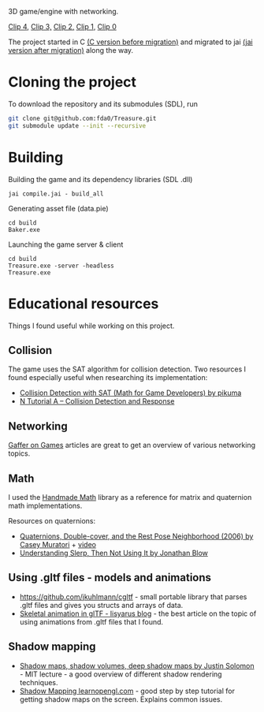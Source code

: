 3D game/engine with networking.

[Clip 4,](https://www.youtube.com/watch?v=VxGE_yR9gus)
[Clip 3,](https://www.youtube.com/watch?v=QV_7TaHOlao)
[Clip 2,](https://www.youtube.com/watch?v=tm6N5Fy2Jxs)
[Clip 1,](https://www.youtube.com/watch?v=567seD6WJco)
[Clip 0](https://www.youtube.com/watch?v=v2UXzL0xuF4)

The project started in C [(C version before migration)](https://github.com/fda0/Treasure/tree/f481e293cac2e9dfe7562ccf02a65b7db5f36fca/src) and migrated to jai [(jai version after migration)](https://github.com/fda0/Treasure/tree/c2429a78a422837ab6513f348323790700b9e3a0/jsrc) along the way.

# Cloning the project
To download the repository and its submodules (SDL), run
```bash
git clone git@github.com:fda0/Treasure.git
git submodule update --init --recursive
```


# Building
Building the game and its dependency libraries (SDL .dll)
```
jai compile.jai - build_all
```

Generating asset file (data.pie)
```
cd build
Baker.exe
```

Launching the game server & client
```
cd build
Treasure.exe -server -headless
Treasure.exe
```


# Educational resources
Things I found useful while working on this project.

## Collision
The game uses the SAT algorithm for collision detection.
Two resources I found especially useful when researching its implementation:
- [Collision Detection with SAT (Math for Game Developers) by pikuma](https://www.youtube.com/watch?v=-EsWKT7Doww)
- [N Tutorial A – Collision Detection and Response](https://www.metanetsoftware.com/2016/n-tutorial-a-collision-detection-and-response)

## Networking
[Gaffer on Games](https://gafferongames.com/categories/game-networking/) articles are great to get an overview of various networking topics.

## Math
I used the [Handmade Math](https://github.com/HandmadeMath/HandmadeMath) library as a reference for matrix and quaternion math implementations.

Resources on quaternions:
- [Quaternions, Double-cover, and the Rest Pose Neighborhood (2006) by Casey Muratori](https://caseymuratori.com/blog_0002) + [video](https://www.youtube.com/watch?v=vmAY5kP-tpU)
- [Understanding Slerp, Then Not Using It by Jonathan Blow](http://number-none.com/product/Understanding%20Slerp,%20Then%20Not%20Using%20It/)

## Using .gltf files - models and animations
- https://github.com/jkuhlmann/cgltf - small portable library that parses .gltf files and gives you structs and arrays of data.
- [Skeletal animation in glTF - lisyarus blog](https://lisyarus.github.io/blog/posts/gltf-animation.html) - the best article on the topic of using animations from .gltf files that I found.

## Shadow mapping
- [Shadow maps, shadow volumes, deep shadow maps by Justin Solomon](https://www.youtube.com/watch?v=QCIKgyL3ePo) - MIT lecture - a good overview of different shadow rendering techniques.
- [Shadow Mapping learnopengl.com](https://learnopengl.com/Advanced-Lighting/Shadows/Shadow-Mapping) - good step by step tutorial for getting shadow maps on the screen. Explains common issues.
